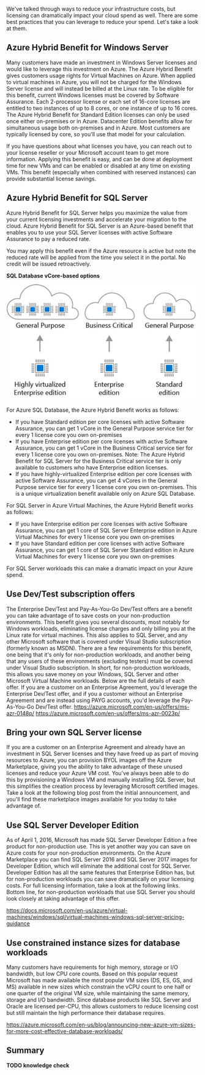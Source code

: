 We've talked through ways to reduce your infrastructure costs, but licensing can dramatically impact your cloud spend as well. There are some best practices that you can leverage to reduce your spend. Let's take a look at them.

## Azure Hybrid Benefit for Windows Server

Many customers have made an investment in Windows Server licenses and would like to leverage this investment on Azure. The Azure Hybrid Benefit gives customers usage rights for Virtual Machines on Azure. When applied to virtual machines in Azure, you will not be charged for the Windows Server license and will instead be billed at the Linux rate. To be eligible for this benefit, current Windows licenses must be covered by Software Assurance. Each 2-processor license or each set of 16-core licenses are entitled to two instances of up to 8 cores, or one instance of up to 16 cores. The Azure Hybrid Benefit for Standard Edition licenses can only be used once either on-premises or in Azure. Datacenter Edition benefits allow for simultaneous usage both on-premises and in Azure. Most customers are typically licensed by core, so you'll use that model for your calculation. 

If you have questions about what licenses you have, you can reach out to your license reseller or your Microsoft account team to get more information. Applying this benefit is easy, and can be done at deployment time for new VMs and can be enabled or disabled at any time on existing VMs. This benefit (especially when combined with reserved instances) can provide substantial license savings.

## Azure Hybrid Benefit for SQL Server

Azure Hybrid Benefit for SQL Server helps you maximize the value from your current licensing investments and accelerate your migration to the cloud. Azure Hybrid Benefit for SQL Server is an Azure-based benefit that enables you to use your SQL Server licenses with active Software Assurance to pay a reduced rate.

You may apply this benefit even if the Azure resource is active but note the reduced rate will be applied from the time you select it in the portal. No credit will be issued retroactively.

**SQL Database vCore-based options**

![SQL Server license trade-in](../images/sql-tradein-value.jpg)

For Azure SQL Database, the Azure Hybrid Benefit works as follows:

- If you have Standard edition per core licenses with active Software Assurance, you can get 1 vCore in the General Purpose service tier for every 1 license core you own on-premises
- If you have Enterprise edition per core licenses with active Software Assurance, you can get 1 vCore in the Business Critical service tier for every 1 license core you own on-premises. Note: The Azure Hybrid Benefit for SQL Server for the Business Critical service tier is only available to customers who have Enterprise edition licenses.
- If you have highly-virtualized Enterprise edition per core licenses with active Software Assurance, you can get 4 vCores in the General Purpose service tier for every 1 license core you own on-premises. This is a unique virtualization benefit available only on Azure SQL Database.

For SQL Server in Azure Virtual Machines, the Azure Hybrid Benefit works as follows:

- If you have Enterprise edition per core licenses with active Software Assurance, you can get 1 core of SQL Server Enterprise edition in Azure Virtual Machines for every 1 license core you own on-premises
- If you have Standard edition per core licenses with active Software Assurance, you can get 1 core of SQL Server Standard edition in Azure Virtual Machines for every 1 license core you own on-premises

For SQL Server workloads this can make a dramatic impact on your Azure spend.

## Use Dev/Test subscription offers

The Enterprise Dev/Test and Pay-As-You-Go Dev/Test offers are a benefit you can take advantage of to save costs on your non-production environments. This benefit gives you several discounts, most notably for Windows workloads, eliminating license charges and only billing you at the Linux rate for virtual machines. This also applies to SQL Server, and any other Microsoft software that is covered under Visual Studio subscription (formerly known as MSDN). There are a few requirements for this benefit, one being that it's only for non-production workloads, and another being that any users of these environments (excluding testers) must be covered under Visual Studio subscription. In short, for non-production workloads, this allows you save money on your Windows, SQL Server and other Microsoft Virtual Machine workloads.
Below are the full details of each offer. If you are a customer on an Enterprise Agreement, you'd leverage the Enterprise Dev/Test offer, and if you a customer without an Enterprise Agreement and are instead using PAYG accounts, you'd leverage the Pay-As-You-Go Dev/Test offer.
https://azure.microsoft.com/en-us/offers/ms-azr-0148p/
https://azure.microsoft.com/en-us/offers/ms-azr-0023p/

## Bring your own SQL Server license

If you are a customer on an Enterprise Agreement and already have an investment in SQL Server licenses and they have freed up as part of moving resources to Azure, you can provision BYOL images off the Azure Marketplace, giving you the ability to take advantage of these unused licenses and reduce your Azure VM cost. You've always been able to do this by provisioning a Windows VM and manually installing SQL Server, but this simplifies the creation process by leveraging Microsoft certified images. Take a look at the following blog post from the initial announcement, and you'll find these marketplace images available for you today to take advantage of.

## Use SQL Server Developer Edition

As of April 1, 2016, Microsoft has made SQL Server Developer Edition a free product for non-production use. This is yet another way you can save on Azure costs for your non-production environments. On the Azure Marketplace you can find SQL Server 2016 and SQL Server 2017 images for Developer Edition, which will eliminate the additional cost for SQL Server. Developer Edition has all the same features that Enterprise Edition has, but for non-production workloads you can save dramatically on your licensing costs. For full licensing information, take a look at the following links. Bottom line, for non-production workloads that use SQL Server you should look closely at taking advantage of this offer.

https://docs.microsoft.com/en-us/azure/virtual-machines/windows/sql/virtual-machines-windows-sql-server-pricing-guidance

## Use constrained instance sizes for database workloads

Many customers have requirements for high memory, storage or I/O bandwidth, but low CPU core counts. Based on this popular request Microsoft has made available the most popular VM sizes (DS, ES, GS, and MS) available in new sizes which constrain the vCPU count to one half or one quarter of the original VM size, while maintaining the same memory, storage and I/O bandwidth. Since database products like SQL Server and Oracle are licensed per-CPU, this allows customers to reduce licensing cost but still maintain the high performance their database requires. 

https://azure.microsoft.com/en-us/blog/announcing-new-azure-vm-sizes-for-more-cost-effective-database-workloads/

## Summary

**TODO knowledge check**